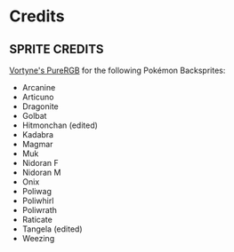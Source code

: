 # Credits

## SPRITE CREDITS

[Vortyne's PureRGB](https://github.com/Vortyne/pureRGB/) for the following Pokémon Backsprites:

* Arcanine
* Articuno
* Dragonite
* Golbat
* Hitmonchan (edited)
* Kadabra
* Magmar
* Muk
* Nidoran F
* Nidoran M
* Onix
* Poliwag
* Poliwhirl
* Poliwrath
* Raticate
* Tangela (edited)
* Weezing
